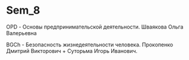 # Sem_8

OPD - Основы предпринимательской деятельности. Шваякова Ольга Валерьевна

BGCh - Безопасность жизнедеятельности человека. Прокопенко Дмитрий Викторович + Суторьма Игорь Иванович.
